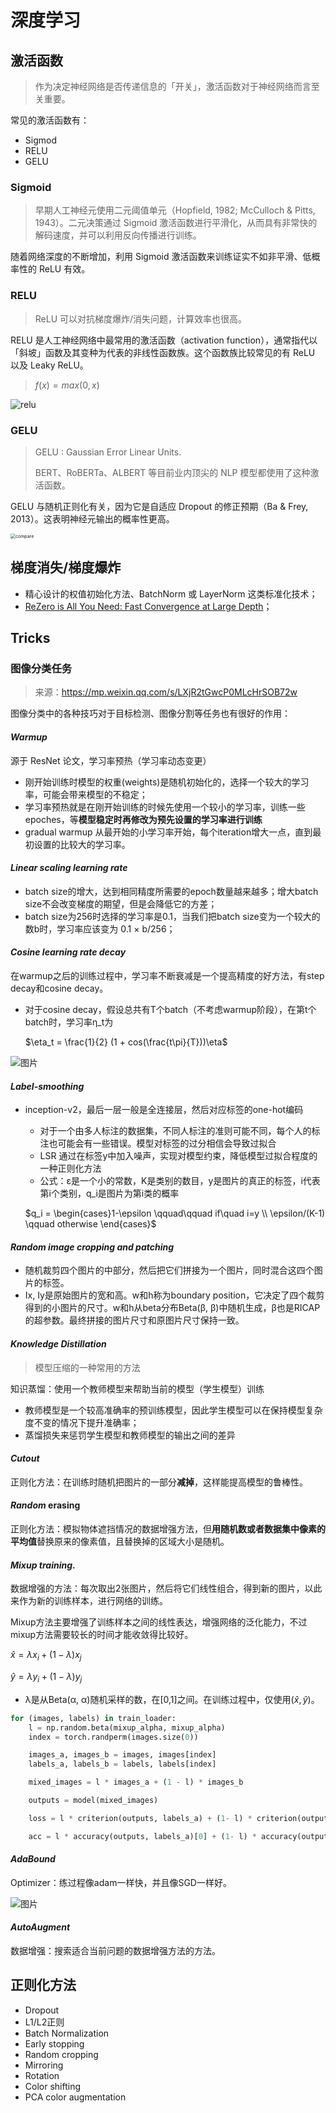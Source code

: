 # 深度学习



## 激活函数

> 作为决定神经网络是否传递信息的「开关」，激活函数对于神经网络而言至关重要。

常见的激活函数有：

- Sigmod
- RELU
- GELU

### Sigmoid 

> 早期人工神经元使用二元阈值单元（Hopfield, 1982; McCulloch & Pitts, 1943）。二元决策通过 Sigmoid 激活函数进行平滑化，从而具有非常快的解码速度，并可以利用反向传播进行训练。

随着网络深度的不断增加，利用 Sigmoid 激活函数来训练证实不如非平滑、低概率性的 ReLU 有效。

### RELU

> ReLU 可以对抗梯度爆炸/消失问题，计算效率也很高。

RELU 是人工神经网络中最常用的激活函数（activation function），通常指代以「斜坡」函数及其变种为代表的非线性函数族。这个函数族比较常见的有 ReLU 以及 Leaky ReLU。

>  $f(x) = max(0, x)$

![relu](pics/relu_show.png)

### GELU

> GELU : Gaussian Error Linear Units.
>
> BERT、RoBERTa、ALBERT 等目前业内顶尖的 NLP 模型都使用了这种激活函数。

GELU 与随机正则化有关，因为它是自适应 Dropout 的修正预期（Ba & Frey, 2013）。这表明神经元输出的概率性更高。

<img src="pics/relu_gelu_compare.png" alt="compare" style="zoom:50%;" />

## 梯度消失/梯度爆炸

- 精心设计的权值初始化方法、BatchNorm 或 LayerNorm 这类标准化技术；
- [ReZero is All You Need: Fast Convergence at Large Depth](https://mp.weixin.qq.com/s/TRGeLzHtY9GbvammTerO5w)；



## Tricks

### 图像分类任务

> 来源：https://mp.weixin.qq.com/s/LXjR2tGwcP0MLcHrSOB72w

图像分类中的各种技巧对于目标检测、图像分割等任务也有很好的作用：

#### *Warmup*

源于 ResNet 论文，学习率预热（学习率动态变更）

- 刚开始训练时模型的权重(weights)是随机初始化的，选择一个较大的学习率，可能会带来模型的不稳定；
- 学习率预热就是在刚开始训练的时候先使用一个较小的学习率，训练一些epoches，等**模型稳定时再修改为预先设置的学习率进行训练**
- gradual warmup 从最开始的小学习率开始，每个iteration增大一点，直到最初设置的比较大的学习率。

#### *Linear scaling learning rate*

- batch size的增大，达到相同精度所需要的epoch数量越来越多；增大batch size不会改变梯度的期望，但是会降低它的方差；
- batch size为256时选择的学习率是0.1，当我们把batch size变为一个较大的数b时，学习率应该变为 0.1 × b/256；



#### *Cosine learning rate decay*

在warmup之后的训练过程中，学习率不断衰减是一个提高精度的好方法，有step decay和cosine decay。

- 对于cosine decay，假设总共有T个batch（不考虑warmup阶段），在第t个batch时，学习率η_t为

  $\eta_t = \frac{1}{2} (1 + cos(\frac{t\pi}{T}))\eta$

![图片](pics/cos_step_decay.jpeg)

#### *Label-smoothing*

- inception-v2，最后一层一般是全连接层，然后对应标签的one-hot编码

  - 对于一个由多人标注的数据集，不同人标注的准则可能不同，每个人的标注也可能会有一些错误。模型对标签的过分相信会导致过拟合
  - LSR 通过在标签y中加入噪声，实现对模型约束，降低模型过拟合程度的一种正则化方法
  - 公式：ε是一个小的常数，K是类别的数目，y是图片的真正的标签，i代表第i个类别，q_i是图片为第i类的概率

  $q_i = \begin{cases}1-\epsilon \qquad\qquad  if\quad i=y \\ \epsilon/(K-1) \qquad otherwise \end{cases}$

#### *Random image cropping and patching* 

- 随机裁剪四个图片的中部分，然后把它们拼接为一个图片，同时混合这四个图片的标签。
- Ix, Iy是原始图片的宽和高。w和h称为boundary position，它决定了四个裁剪得到的小图片的尺寸。w和h从beta分布Beta(β, β)中随机生成，β也是RICAP的超参数。最终拼接的图片尺寸和原图片尺寸保持一致。

#### *Knowledge Distillation*

> 模型压缩的一种常用的方法

知识蒸馏：使用一个教师模型来帮助当前的模型（学生模型）训练

- 教师模型是一个较高准确率的预训练模型，因此学生模型可以在保持模型复杂度不变的情况下提升准确率；
- 蒸馏损失来惩罚学生模型和教师模型的输出之间的差异



#### *Cutout*

正则化方法：在训练时随机把图片的一部分**减掉**，这样能提高模型的鲁棒性。



#### *Random* erasing

正则化方法：模拟物体遮挡情况的数据增强方法，但**用随机数或者数据集中像素的平均值**替换原来的像素值，且替换掉的区域大小是随机。



#### *Mixup training*.

数据增强的方法：每次取出2张图片，然后将它们线性组合，得到新的图片，以此来作为新的训练样本，进行网络的训练。

Mixup方法主要增强了训练样本之间的线性表达，增强网络的泛化能力，不过mixup方法需要较长的时间才能收敛得比较好。

$\hat{x}=\lambda x_i + (1-\lambda)x_j$

$\hat{y}=\lambda y_i + (1-\lambda)y_j$

- λ是从Beta(α, α)随机采样的数，在[0,1]之间。在训练过程中，仅使用$(\hat{x}, \hat{y})$。

```python
for (images, labels) in train_loader:
	l = np.random.beta(mixup_alpha, mixup_alpha)
	index = torch.randperm(images.size(0))

    images_a, images_b = images, images[index]
    labels_a, labels_b = labels, labels[index]

    mixed_images = l * images_a + (1 - l) * images_b

    outputs = model(mixed_images)

    loss = l * criterion(outputs, labels_a) + (1- l) * criterion(outputs, labels_b)

    acc = l * accuracy(outputs, labels_a)[0] + (1- l) * accuracy(outputs, labels_b)[0]
```



#### *AdaBound*

Optimizer：练过程像adam一样快，并且像SGD一样好。

![图片](pics/adabound.jpeg)

#### *AutoAugment*

数据增强：搜索适合当前问题的数据增强方法的方法。



## 正则化方法

- Dropout
- L1/L2正则
- Batch Normalization
- Early stopping
- Random cropping
- Mirroring
- Rotation
- Color shifting
- PCA color augmentation
